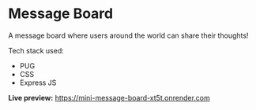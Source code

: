 # Message Board

A message board where users around the world can share their thoughts!

Tech stack used:
  -  PUG
  -  CSS
  -  Express JS

**Live preview:** https://mini-message-board-xt5t.onrender.com
